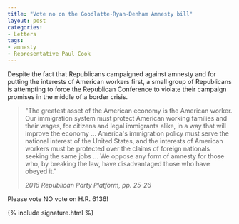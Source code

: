 ```yaml
---
title: "Vote no on the Goodlatte-Ryan-Denham Amnesty bill"
layout: post
categories:
- Letters
tags:
- amnesty
- Representative Paul Cook
---
```


Despite the fact that Republicans campaigned against amnesty and for putting the interests of American workers first, a small group of Republicans is attempting to force the Republican Conference to violate their campaign promises in the middle of a border crisis.

> "The greatest asset of the American economy is the American worker. Our immigration system must protect American working families and their wages, for citizens and legal immigrants alike, in a way that will improve the economy ... America's immigration policy must serve the national interest of the United States, and the interests of American workers must be protected over the claims of foreign nationals seeking the same jobs ... We oppose any form of amnesty for those who, by breaking the law, have disadvantaged those who have obeyed it."
> 
> <cite>2016 Republican Party Platform, pp. 25-26</cite>

Please vote NO vote on H.R. 6136!

{% include signature.html %}
